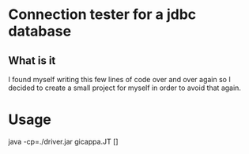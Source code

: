 # Connection tester for a jdbc database

## What is it
I found myself writing this few lines of code over and over again so I decided
to create a small project for myself in order to avoid that again.

# Usage

  java -cp=./driver.jar gicappa.JT <jdbc-url> <username> <password> [<query>]
